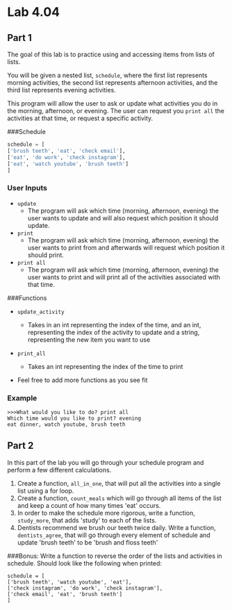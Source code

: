 # Lab 4.04

## Part 1
The goal of this lab is to practice using and accessing items from lists of lists. 

You will be given a nested list, `schedule`, where the first list represents morning activities, the second list represents afternoon activities, and the third list represents evening activities. 

This program will allow the user to ask or update what activities you do in the morning, afternoon, or evening. The user can request you `print all` the activities at that time, or request a specific activity.

###Schedule 

```python
schedule = [
['brush teeth', 'eat', 'check email'],
['eat', 'do work', 'check instagram'],
['eat', 'watch youtube', 'brush teeth']
]
```

### User Inputs
* `update`
	* The program will ask which time (morning, afternoon, evening) the user wants to update and will also request which position it should update.
* `print` 
	*  The program will ask which time (morning, afternoon, evening) the user wants to print from and afterwards will request which position it should print.
* `print all`
	* The program will ask which time (morning, afternoon, evening) the user wants to print and will print all of the activities associated with that time. 	
	
###Functions
* `update_activity`
    * Takes in an int representing the index of the time, and an int, representing the index of the activity to update and a string, representing the new item you want to use 
* `print_all`
    * Takes an int representing the index of the time to print


* Feel free to add more functions as you see fit

### Example

```
>>>What would you like to do? print all
Which time would you like to print? evening
eat dinner, watch youtube, brush teeth
```


## Part 2 

In this part of the lab you will go through your schedule program and perform a few different calculations. 

1. Create a function, `all_in_one`, that will put all the activities into a single list using a for loop. 
2. Create a function, `count_meals` which will go through all items of the list and keep a count of how many times 'eat' occurs. 
3. In order to make the schedule more rigorous, write a function, `study_more`, that adds 'study' to each of the lists. 
4. Dentists recommend we brush our teeth twice daily. Write a function, `dentists_agree`, that will go through every element of schedule and update 'brush teeth' to be 'brush and floss teeth'

###Bonus: 
Write a function to reverse the order of the lists and activities in schedule. 
Should look like the following when printed: 

```
schedule = [
['brush teeth', 'watch youtube', 'eat'],
['check instagram', 'do work', 'check instagram'],
['check email', 'eat', 'brush teeth']
]
```